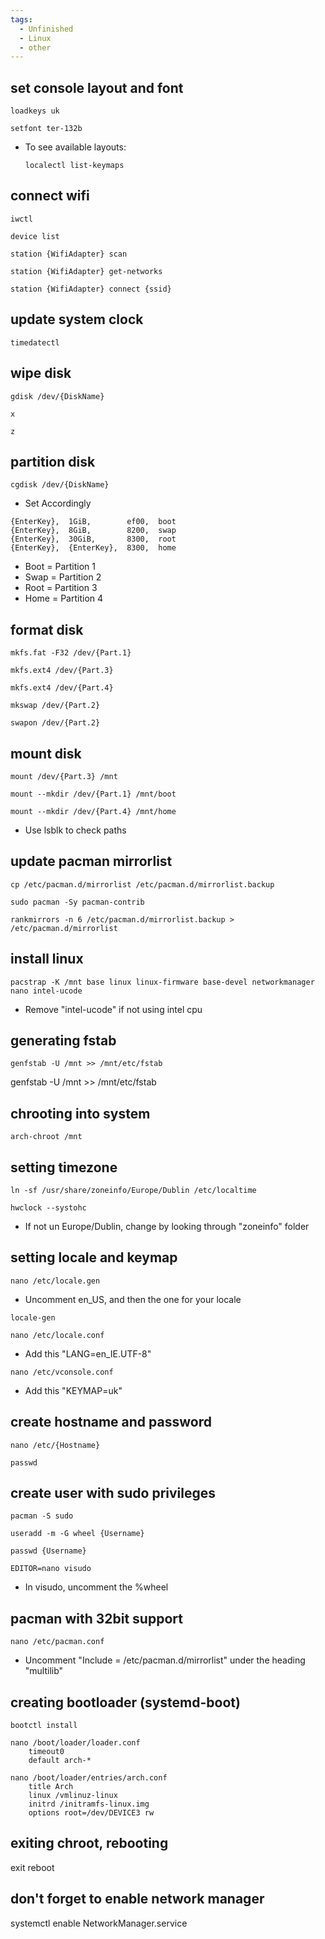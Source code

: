 ```yaml
---
tags:
  - Unfinished
  - Linux
  - other
---
```

## set console layout and font
```
loadkeys uk

setfont ter-132b
```

- To see available layouts:
  ```
  localectl list-keymaps
    ```

## connect wifi
```
iwctl

device list

station {WifiAdapter} scan

station {WifiAdapter} get-networks

station {WifiAdapter} connect {ssid}
```

## update system clock
```
timedatectl
```

## wipe disk
```
gdisk /dev/{DiskName}

x

z
```


## partition disk
```
cgdisk /dev/{DiskName}
```

- Set Accordingly

```
{EnterKey},  1GiB,        ef00,  boot
{EnterKey},  8GiB,        8200,  swap
{EnterKey},  30GiB,       8300,  root
{EnterKey},  {EnterKey},  8300,  home
```
- Boot = Partition 1
- Swap = Partition 2
- Root = Partition 3
- Home = Partition 4

## format disk
```
mkfs.fat -F32 /dev/{Part.1}

mkfs.ext4 /dev/{Part.3}

mkfs.ext4 /dev/{Part.4}

mkswap /dev/{Part.2}

swapon /dev/{Part.2}
```

## mount disk
```
mount /dev/{Part.3} /mnt

mount --mkdir /dev/{Part.1} /mnt/boot

mount --mkdir /dev/{Part.4} /mnt/home
```
- Use lsblk to check paths

## update pacman mirrorlist
```
cp /etc/pacman.d/mirrorlist /etc/pacman.d/mirrorlist.backup

sudo pacman -Sy pacman-contrib

rankmirrors -n 6 /etc/pacman.d/mirrorlist.backup > /etc/pacman.d/mirrorlist
```


## install linux
```
pacstrap -K /mnt base linux linux-firmware base-devel networkmanager nano intel-ucode
```
- Remove "intel-ucode" if not using intel cpu

## generating fstab
```
genfstab -U /mnt >> /mnt/etc/fstab
```
genfstab -U /mnt >> /mnt/etc/fstab

## chrooting into system
```
arch-chroot /mnt
```


## setting timezone
```
ln -sf /usr/share/zoneinfo/Europe/Dublin /etc/localtime

hwclock --systohc
```
- If not un Europe/Dublin, change by looking through "zoneinfo" folder

## setting locale and keymap
```
nano /etc/locale.gen
```
- Uncomment en_US, and then the one for your locale

```
locale-gen
```

```
nano /etc/locale.conf
```
- Add this "LANG=en_IE.UTF-8"

```
nano /etc/vconsole.conf
```
- Add this "KEYMAP=uk"

## create hostname and password
```
nano /etc/{Hostname}

passwd
```

## create user with sudo privileges
```
pacman -S sudo

useradd -m -G wheel {Username}

passwd {Username}

EDITOR=nano visudo
```
- In visudo, uncomment the %wheel

## pacman with 32bit support
```
nano /etc/pacman.conf
```
- Uncomment "Include = /etc/pacman.d/mirrorlist" under the heading "multilib"

## creating bootloader (systemd-boot)
```
bootctl install
```

```
nano /boot/loader/loader.conf
	timeout0
	default arch-*
```

```
nano /boot/loader/entries/arch.conf
	title Arch
	linux /vmlinuz-linux
	initrd /initramfs-linux.img
	options root=/dev/DEVICE3 rw
```

## exiting chroot, rebooting
exit
reboot

## don't forget to enable network manager
systemctl enable NetworkManager.service

